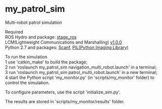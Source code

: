 # my_patrol_sim
Multi-robot patrol simulation

Required </br>
  ROS Hydro and package: [stage_ros](http://wiki.ros.org/stage_ros) <br />
  LCM(Lightweight Communications and Marshalling) [v1.0.0](https://github.com/lcm-proj/lcm) <br />
  Python 2.7 and packages: [Scanf](https://hkn.eecs.berkeley.edu/~dyoo/python/scanf/), [PIL(Python Imaging Library)](http://pythonware.com/products/pil/)

To run the simulation <br />
  1 use 'catkin_make' to build the package; <br />
  2 run 'roslaunch my_patrol_sim navigation_multi_robot.launch' in a terminal; <br />
  3 run 'roslaunch my_patrol_sim patrol_multi_robot.launch' in a new terminal; <br />
  4 start the Python script 'my_monitor.py' (in 'scripts/my_monitor' folder) to control the simulation.

To configure parameters, use the script 'initialize_sim.py'.

The results are stored in 'scripts/my_monitor/results' folder.
